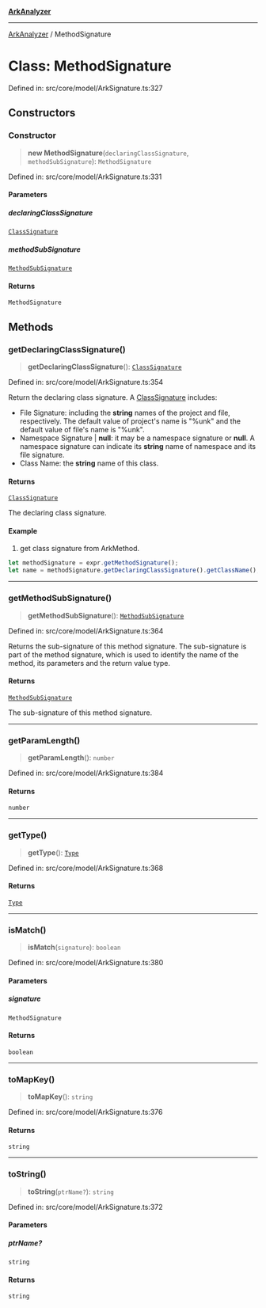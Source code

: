 [**ArkAnalyzer**](../README.md)

***

[ArkAnalyzer](../globals.md) / MethodSignature

# Class: MethodSignature

Defined in: src/core/model/ArkSignature.ts:327

## Constructors

### Constructor

> **new MethodSignature**(`declaringClassSignature`, `methodSubSignature`): `MethodSignature`

Defined in: src/core/model/ArkSignature.ts:331

#### Parameters

##### declaringClassSignature

[`ClassSignature`](ClassSignature.md)

##### methodSubSignature

[`MethodSubSignature`](MethodSubSignature.md)

#### Returns

`MethodSignature`

## Methods

### getDeclaringClassSignature()

> **getDeclaringClassSignature**(): [`ClassSignature`](ClassSignature.md)

Defined in: src/core/model/ArkSignature.ts:354

Return the declaring class signature.
A [ClassSignature](ClassSignature.md) includes:
- File Signature: including the **string** names of the project and file, respectively.
The default value of project's name is "%unk" and the default value of file's name is "%unk".
- Namespace Signature | **null**:  it may be a namespace signature or **null**.
A namespace signature can indicate its **string** name of namespace and its file signature.
- Class Name: the **string** name of this class.

#### Returns

[`ClassSignature`](ClassSignature.md)

The declaring class signature.

#### Example

1. get class signature from ArkMethod.

```typescript
let methodSignature = expr.getMethodSignature();
let name = methodSignature.getDeclaringClassSignature().getClassName();
```

***

### getMethodSubSignature()

> **getMethodSubSignature**(): [`MethodSubSignature`](MethodSubSignature.md)

Defined in: src/core/model/ArkSignature.ts:364

Returns the sub-signature of this method signature.
The sub-signature is part of the method signature, which is used to
identify the name of the method, its parameters and the return value type.

#### Returns

[`MethodSubSignature`](MethodSubSignature.md)

The sub-signature of this method signature.

***

### getParamLength()

> **getParamLength**(): `number`

Defined in: src/core/model/ArkSignature.ts:384

#### Returns

`number`

***

### getType()

> **getType**(): [`Type`](Type.md)

Defined in: src/core/model/ArkSignature.ts:368

#### Returns

[`Type`](Type.md)

***

### isMatch()

> **isMatch**(`signature`): `boolean`

Defined in: src/core/model/ArkSignature.ts:380

#### Parameters

##### signature

`MethodSignature`

#### Returns

`boolean`

***

### toMapKey()

> **toMapKey**(): `string`

Defined in: src/core/model/ArkSignature.ts:376

#### Returns

`string`

***

### toString()

> **toString**(`ptrName?`): `string`

Defined in: src/core/model/ArkSignature.ts:372

#### Parameters

##### ptrName?

`string`

#### Returns

`string`
